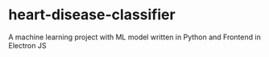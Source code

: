 # heart-disease-classifier
A machine learning project with ML model written in Python and Frontend in Electron JS
